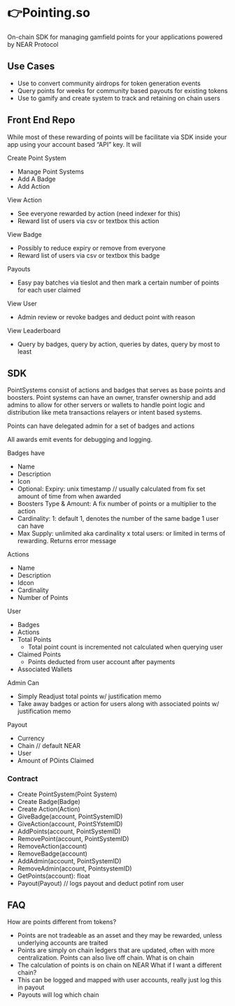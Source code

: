 # 👉Pointing.so
On-chain SDK for managing gamfield points for your applications powered by NEAR Protocol


## Use Cases
* Use to convert community airdrops for token generation events
* Query points for weeks for community based payouts for existing tokens
* Use to gamify and create system to track and retaining on chain users


## Front End Repo

While most of these rewarding of points will be facilitate via SDK inside your app using your account based “API” key. It will 

Create Point System
* Manage Point Systems
* Add A Badge
* Add Action

View Action
* See everyone rewarded by action (need indexer for this)
* Reward list of users via csv or textbox this action

View Badge
* Possibly to reduce expiry or remove from everyone
* Reward list of users via csv or textbox this badge

Payouts
* Easy pay batches via tieslot and then mark a certain number of points for each user claimed

View User
* Admin review or revoke badges and deduct point with reason

View Leaderboard
* Query by badges, query by action, queries by dates, query by most to least


## SDK

PointSystems consist of actions and badges that serves as base points and boosters. Point systems can have an owner, transfer ownership and add admins to allow for other servers or wallets to handle point logic and distribution like meta transactions relayers or intent based systems.

Points can have delegated admin for a set of badges and actions

All awards emit events for debugging and logging.

Badges have
* Name 
* Description
* Icon
* Optional: Expiry: unix timestamp // usually calculated from fix set amount of time from when awarded
* Boosters Type & Amount: A fix number of points or a multiplier to the action 
* Cardinality: 1: default 1, denotes the number of the same badge 1 user can have
* Max Supply: unlimited aka cardinality x total users: or limited in terms of rewarding. Returns error message

Actions
* Name
* Description
* Idcon
* Cardinality
* Number of Points

User
* Badges
* Actions
* Total Points
    * Total point count is incremented not calculated when querying user
* Claimed Points
    * Points deducted from user account after payments 
* Associated Wallets

Admin Can
* Simply Readjust total points w/ justification memo
* Take away badges or action for users along with associated points w/ justification memo

Payout
* Currency
* Chain // default NEAR
* User
* Amount of POints Claimed


### Contract
* Create PointSystem(Point System)
* Create Badge(Badge)
* Create Action(Action)
* GiveBadge(account, PointSystemID)
* GiveAction(account, PointSYstemID)
* AddPoints(account, PointSystemID)
* RemovePoint(account, PointSystemID)
* RemoveAction(account)
* RemoveBadge(account)
* AddAdmin(account, PointSystemID)
* RemoveAdmin(account, PointsystemID)
* GetPoints(account): float
* Payout(Payout) // logs payout and deduct potinf rom user


## FAQ
How are points different from tokens?
* Points are not tradeable as an asset and they may be rewarded, unless underlying accounts are traited
* Points are simply on chain ledgers that are updated, often with more centralization. Points can also live off chain.
What is on chain
* The calculation of points is on chain on NEAR
What if I want a different chain?
* This can be logged and mapped with user accounts, really just log this in payout
* Payouts will log which chain
